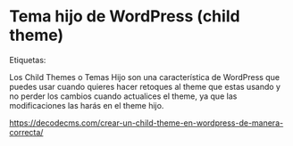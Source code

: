 # Tema hijo de WordPress (child theme)
Etiquetas: 

Los Child Themes o Temas Hijo son una característica de WordPress que puedes usar cuando quieres hacer retoques al theme que estas usando y no perder los cambios cuando actualices el theme, ya que las modificaciones las harás en el theme hijo.

https://decodecms.com/crear-un-child-theme-en-wordpress-de-manera-correcta/
